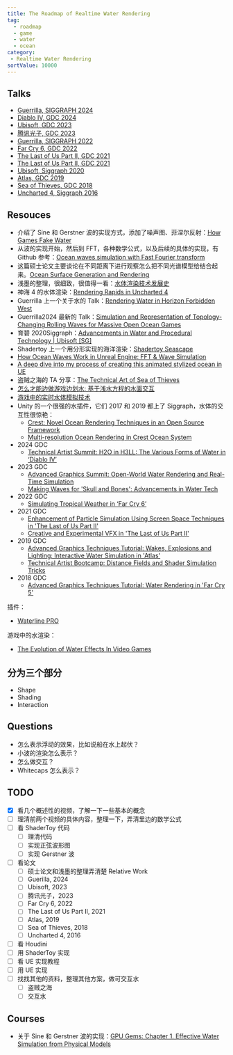 ```yaml
---
title: The Roadmap of Realtime Water Rendering
tag:
  - roadmap
  - game
  - water
  - ocean
category:
 - Realtime Water Rendering
sortValue: 10000
---
```


## Talks

- [Guerrilla, SIGGRAPH 2024](https://dl.acm.org/doi/abs/10.1145/3641233.3664308)
- [Diablo IV, GDC 2024](https://gdcvault.com/play/1034779/Technical-Artist-Summit-H2O-in)
- [Ubisoft, GDC 2023](https://www.bilibili.com/video/BV1Ux4y1X7Xe)
- [腾讯光子, GDC 2023](https://gdcvault.com/play/1028829/Advanced-Graphics-Summit-Open-World)
- [Guerrilla, SIGGRAPH 2022](https://advances.realtimerendering.com/s2022/SIGGRAPH2022-Advances-Water-Malan.pdf)
- [Far Cry 6, GDC 2022](https://gdcvault.com/play/1027675/Simulating-Tropical-Weather-in-Far)
- [The Last of Us Part II, GDC 2021](https://gdcvault.com/play/1027356/Enhancement-of-Particle-Simulation-Using)
- [The Last of Us Part II, GDC 2021](https://gdcvault.com/play/1027370/Creative-and-Experimental-VFX-in)
- [Ubisoft, Siggraph 2020](https://www.youtube.com/watch?v=9qIgA2H90o0)
- [Atlas, GDC 2019](https://gdcvault.com/play/1025819/Advanced-Graphics-Techniques-Tutorial-Wakes)
- [Sea of Thieves, GDC 2018](https://www.youtube.com/watch?v=y9BOz2dFZzs)
- [Uncharted 4, Siggraph 2016](https://advances.realtimerendering.com/s2016/)

## Resouces

- 介绍了 Sine 和 Gerstner 波的实现方式，添加了噪声图、菲涅尔反射：[How Games Fake Water](https://www.youtube.com/watch?v=PH9q0HNBjT4)
- 从波的实现开始，然后到 FFT，各种数学公式，以及后续的具体的实现，有 Github 参考：[Ocean waves simulation with Fast Fourier transform](https://www.youtube.com/watch?v=kGEqaX4Y4bQ)
- 这篇硕士论文主要谈论在不同距离下进行观察怎么把不同光谱模型给结合起来。[Ocean Surface Generation and Rendering](https://publik.tuwien.ac.at/files/publik_272334.pdf)
- 浅墨的整理，很细致，很值得一看：[水体渲染技术发展史](https://github.com/QianMo/Game-Programmer-Study-Notes/tree/master/Content/%E7%9C%9F%E5%AE%9E%E6%84%9F%E6%B0%B4%E4%BD%93%E6%B8%B2%E6%9F%93%E6%8A%80%E6%9C%AF%E6%80%BB%E7%BB%93)
- 神海 4 的水体渲染：[Rendering Rapids in Uncharted 4](https://advances.realtimerendering.com/s2016/)
- Guerrilla 上一个关于水的 Talk：[Rendering Water in Horizon Forbidden West](https://advances.realtimerendering.com/s2022/SIGGRAPH2022-Advances-Water-Malan.pdf)
- Guerrilla2024 最新的 Talk：[Simulation and Representation of Topology-Changing Rolling Waves for Massive Open Ocean Games](https://dl.acm.org/doi/abs/10.1145/3641233.3664308)
- 育碧 2020Siggraph：[Advancements in Water and Procedural Technology | Ubisoft [SG]](https://www.youtube.com/watch?v=9qIgA2H90o0)
- Shadertoy 上一个用分形实现的海洋渲染：[Shadertoy Seascape](https://www.shadertoy.com/view/Ms2SD1)
- [How Ocean Waves Work in Unreal Engine: FFT & Wave Simulation](https://www.youtube.com/watch?v=OWiyIc2bVwM)
- [A deep dive into my process of creating this animated stylized ocean in UE](https://www.youtube.com/watch?v=UWGwq-_w08c)
- 盗贼之海的 TA 分享：[The Technical Art of Sea of Thieves ](https://www.youtube.com/watch?v=y9BOz2dFZzs)
- [怎么才能边做游戏边划水: 基于浅水方程的水面交互](https://zhuanlan.zhihu.com/p/649003961)
- [游戏中的实时水体模拟技术](https://zhuanlan.zhihu.com/p/21573239)
- Unity 的一个很强的水插件，它们 2017 和 2019 都上了 Siggraph，水体的交互性很惊艳：
  - [Crest: Novel Ocean Rendering Techniques in an Open Source Framework](https://advances.realtimerendering.com/s2017/index.html)
  - [Multi-resolution Ocean Rendering in Crest Ocean System](https://advances.realtimerendering.com/s2019/index.htm)
- 2024 GDC
  - [Technical Artist Summit: H2O in H3LL: The Various Forms of Water in ‘Diablo IV’](https://gdcvault.com/play/1034779/Technical-Artist-Summit-H2O-in)
- 2023 GDC
  - [Advanced Graphics Summit: Open-World Water Rendering and Real-Time Simulation](https://gdcvault.com/play/1028829/Advanced-Graphics-Summit-Open-World)
  - [Making Waves for 'Skull and Bones': Advancements in Water Tech](https://www.bilibili.com/video/BV1Ux4y1X7Xe)
- 2022 GDC
  - [Simulating Tropical Weather in ‘Far Cry 6’](https://gdcvault.com/play/1027675/Simulating-Tropical-Weather-in-Far)
- 2021 GDC
  - [Enhancement of Particle Simulation Using Screen Space Techniques in 'The Last of Us Part II'](https://gdcvault.com/play/1027356/Enhancement-of-Particle-Simulation-Using)
  - [Creative and Experimental VFX in 'The Last of Us Part II'](https://gdcvault.com/play/1027370/Creative-and-Experimental-VFX-in)
- 2019 GDC
  - [Advanced Graphics Techniques Tutorial: Wakes, Explosions and Lighting: Interactive Water Simulation in 'Atlas'](https://gdcvault.com/play/1025819/Advanced-Graphics-Techniques-Tutorial-Wakes)
  - [Technical Artist Bootcamp: Distance Fields and Shader Simulation Tricks](https://gdcvault.com/play/1026262/Technical-Artist-Bootcamp-Distance-Fields)
- 2018 GDC
  - [Advanced Graphics Techniques Tutorial: Water Rendering in 'Far Cry 5'](https://gdcvault.com/play/1025555/Advanced-Graphics-Techniques-Tutorial-Water)

插件：

- [Waterline PRO](https://www.fab.com/listings/0c1fc983-db84-4df3-b623-03db76d552c6)

游戏中的水渲染：

- [The Evolution of Water Effects In Video Games](https://www.youtube.com/watch?v=JW9UZeTnVhk)

## 分为三个部分

- Shape
- Shading
- Interaction

## Questions

- 怎么表示浮动的效果，比如说船在水上起伏？
- 小波的渲染怎么表示？
- 怎么做交互？
- Whitecaps 怎么表示？

## TODO

- [x] 看几个概述性的视频，了解一下一些基本的概念
- [ ] 理清前两个视频的具体内容，整理一下，弄清里边的数学公式
- [ ] 看 ShaderToy 代码
  - [ ] 理清代码
  - [ ] 实现正弦波形图
  - [ ] 实现 Gerstner 波
- [ ] 看论文
  - [ ] 硕士论文和浅墨的整理弄清楚 Relative Work
  - [ ] Guerilla, 2024
  - [ ] Ubisoft, 2023
  - [ ] 腾讯光子，2023
  - [ ] Far Cry 6, 2022
  - [ ] The Last of Us Part II, 2021
  - [ ] Atlas, 2019
  - [ ] Sea of Thieves, 2018
  - [ ] Uncharted 4, 2016
- [ ] 看 Houdini
- [ ] 用 ShaderToy 实现
- [ ] 看 UE 实现教程
- [ ] 用 UE 实现
- [ ] 找找其他的资料，整理其他方案，做可交互水
  - [ ] 盗贼之海
  - [ ] 交互水

## Courses

- 关于 Sine 和 Gerstner 波的实现：[GPU Gems: Chapter 1. Effective Water Simulation from Physical Models](https://developer.nvidia.com/gpugems/gpugems/part-i-natural-effects/chapter-1-effective-water-simulation-physical-models)
